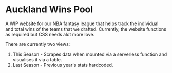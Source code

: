 # Auckland Wins Pool

A WIP [website](https://aklwinspool.netlify.app/) for our NBA fantasy league that helps track the individual and total wins of the teams that we drafted. Currently, the website functions as required but CSS needs alot more love.

There are currently two views:
1. This Season - Scrapes data when mounted via a serverless function and visualises it via a table.
2. Last Season - Previous year's stats hardcoded.
